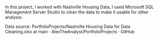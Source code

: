 In this project, I worked with Nashville Housing Data, I used Microsoft SQL Management Server Studio to clean the data to make it usable for other analysis.

Data source:
PortfolioProjects/Nashville Housing Data for Data Cleaning.xlsx at main · AlexTheAnalyst/PortfolioProjects · GitHub
